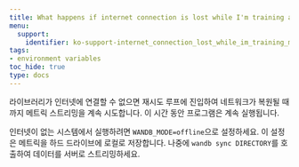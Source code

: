 ```yaml
---
title: What happens if internet connection is lost while I'm training a model?
menu:
  support:
    identifier: ko-support-internet_connection_lost_while_im_training_model
tags:
- environment variables
toc_hide: true
type: docs
---
```


라이브러리가 인터넷에 연결할 수 없으면 재시도 루프에 진입하여 네트워크가 복원될 때까지 메트릭 스트리밍을 계속 시도합니다. 이 시간 동안 프로그램은 계속 실행됩니다.

인터넷이 없는 시스템에서 실행하려면 `WANDB_MODE=offline`으로 설정하세요. 이 설정은 메트릭을 하드 드라이브에 로컬로 저장합니다. 나중에 `wandb sync DIRECTORY`를 호출하여 데이터를 서버로 스트리밍하세요.
